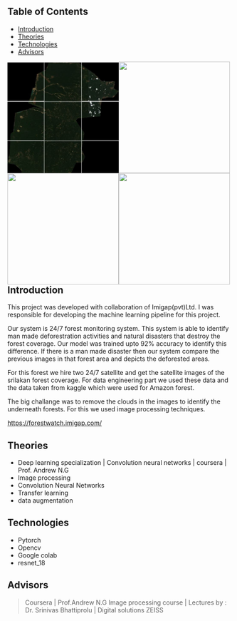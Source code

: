 ## Table of Contents

* [Introduction](#introduction)
* [Theories](#theories)
* [Technologies](#technologies)
* [Advisors](#advisors)
 
<div id="intro" >
    <div class="inline-block">
        <img src ="https://github.com/Deshanch/Forest-Watch-Sri-Lanka/blob/master/sources/58.JPG" align="left" width="250" height="250">
    </div>
 <div class="inline-block">
        <img src ="https://github.com/Deshanch/Forest-Watch-Sri-Lanka/blob/master/sources/5.JPG" align="left" width="250" height="250">
    </div>
 <div class="inline-block">
        <img src ="https://github.com/Deshanch/Forest-Watch-Sri-Lanka/blob/master/sources/11.JPG" align="left" width="250" height="250">
    </div>
 <div class="inline-block">
        <img src ="https://github.com/Deshanch/Forest-Watch-Sri-Lanka/blob/master/sources/cut_marked_area.JPG" align="left" width="250" height="250">
    </div>
</div> 
 
## Introduction

This project was developed with collaboration of Imigap(pvt)Ltd. I was responsible for developing the machine learning pipeline for this project.

Our system is 24/7 forest monitoring system. This system is able to identify man made deforestration activities and natural disasters that destroy the forest coverage. Our model was trained upto 92% accuracy to identify this difference. If there is a man made disaster then our system compare the previous images in that forest area and depicts the deforested areas.

For this forest we hire two 24/7 satellite and get the satellite images of the srilakan forest coverage. For data engineering part we used these data and the data taken from kaggle which were used for Amazon forest. 

The big challange was to remove the clouds in the images to identify the underneath forests. For this we used image processing techniques.

https://forestwatch.imigap.com/

## Theories
* Deep learning specialization | Convolution neural networks | coursera | Prof. Andrew N.G
* Image processing
* Convolution Neural Networks
* Transfer learning
* data augmentation

## Technologies
* Pytorch
* Opencv
* Google colab
* resnet_18


## Advisors

>Coursera | Prof.Andrew N.G
>Image processing course | Lectures by : Dr. Srinivas Bhattiprolu | Digital solutions ZEISS









